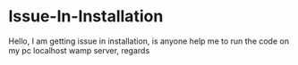 # Issue-In-Installation
Hello, I am getting issue in installation, is anyone help me to run the code on my pc localhost wamp server, regards
